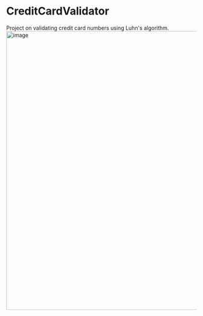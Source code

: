 # CreditCardValidator
Project on validating credit card numbers using Luhn's algorithm.
<img width="737" alt="image" src="https://user-images.githubusercontent.com/75851551/162771264-6842d6cd-7dd9-41c6-b5fd-711ab468c77e.png">
